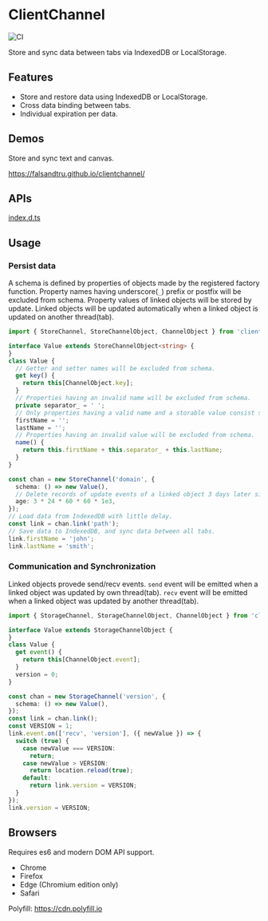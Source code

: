 # ClientChannel

![CI](https://github.com/falsandtru/clientChannel/workflows/CI/badge.svg)

Store and sync data between tabs via IndexedDB or LocalStorage.

## Features

- Store and restore data using IndexedDB or LocalStorage.
- Cross data binding between tabs.
- Individual expiration per data.

## Demos

Store and sync text and canvas.

https://falsandtru.github.io/clientchannel/

## APIs

[index.d.ts](index.d.ts)

## Usage

### Persist data

A schema is defined by properties of objects made by the registered factory function.
Property names having underscore(`_`) prefix or postfix will be excluded from schema.
Property values of linked objects will be stored by update.
Linked objects will be updated automatically when a linked object is updated on another thread(tab).

```ts
import { StoreChannel, StoreChannelObject, ChannelObject } from 'clientchannel';

interface Value extends StoreChannelObject<string> {
}
class Value {
  // Getter and setter names will be excluded from schema.
  get key() {
    return this[ChannelObject.key];
  }
  // Properties having an invalid name will be excluded from schema.
  private separator_ = ' ';
  // Only properties having a valid name and a storable value consist schema.
  firstName = '';
  lastName = '';
  // Properties having an invalid value will be excluded from schema.
  name() {
    return this.firstName + this.separator_ + this.lastName;
  }
}

const chan = new StoreChannel('domain', {
  schema: () => new Value(),
  // Delete records of update events of a linked object 3 days later since the last access.
  age: 3 * 24 * 60 * 60 * 1e3,
});
// Load data from IndexedDB with little delay.
const link = chan.link('path');
// Save data to IndexedDB, and sync data between all tabs.
link.firstName = 'john';
link.lastName = 'smith';
```

### Communication and Synchronization

Linked objects provede send/recv events.
`send` event will be emitted when a linked object was updated by own thread(tab).
`recv` event will be emitted when a linked object was updated by another thread(tab).

```ts
import { StorageChannel, StorageChannelObject, ChannelObject } from 'clientchannel';

interface Value extends StorageChannelObject {
}
class Value {
  get event() {
    return this[ChannelObject.event];
  }
  version = 0;
}

const chan = new StorageChannel('version', {
  schema: () => new Value(),
});
const link = chan.link();
const VERSION = 1;
link.event.on(['recv', 'version'], ({ newValue }) => {
  switch (true) {
    case newValue === VERSION:
      return;
    case newValue > VERSION:
      return location.reload(true);
    default:
      return link.version = VERSION;
  }
});
link.version = VERSION;
```

## Browsers

Requires es6 and modern DOM API support.

- Chrome
- Firefox
- Edge (Chromium edition only)
- Safari

Polyfill: https://cdn.polyfill.io
